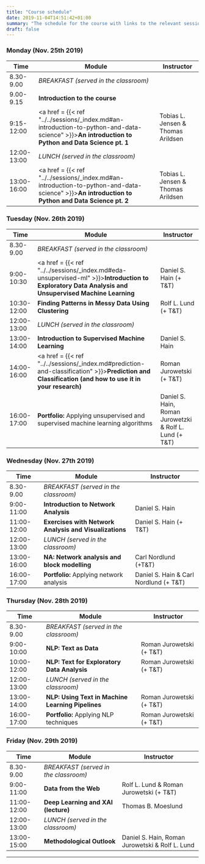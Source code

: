 ```yaml
---
title: "Course schedule"
date: 2019-11-04T14:51:42+01:00
summary: "The schedule for the course with links to the relevant sessions"
draft: false
---
```


### Monday (Nov. 25th 2019)
| Time        | Module                                                       | Instructor                          |
| ----------- | ------------------------------------------------------------ | ----------------------------------- |
| 8.30-9.00 | *BREAKFAST (served in the classroom)* |  |
| 9.00-9.15 | **Introduction to the course** |  |
| 9:15-12:00  | <a href = {{< ref "../../sessions/_index.md#an-introduction-to-python-and-data-science" >}}>**An introduction to Python and Data Science pt. 1**</a> | Tobias L. Jensen & Thomas Arildsen |
| 12:00-13:00 | *LUNCH (served in the classroom)*                   |                                     |
| 13:00-16:00 | <a href = {{< ref "../../sessions/_index.md#an-introduction-to-python-and-data-science" >}}>**An introduction to Python and Data Science pt. 2**</a> | Tobias L. Jensen & Thomas Arildsen |

### Tuesday (Nov. 26th 2019)
| Time        | Module                                                       | Instructor                |
| ----------- | ------------------------------------------------------------ | ------------------------- |
| 8.30-9.00 | *BREAKFAST (served in the classroom)* |  |
| 9:00-10:30  | <a href = {{< ref "../../sessions/_index.md#eda-unsupervised-ml" >}}>**Introduction to Exploratory Data Analysis and Unsupervised Machine Learning**</a>              | Daniel S. Hain (+ T&T)     |
| 10:30-12:00 | **Finding Patterns in Messy Data Using Clustering**                          | Rolf L. Lund (+ T&T)        |
| 12:00-13:00 | *LUNCH (served in the classroom)*                |                           |
| 13:00-14:00 | **Introduction to Supervised Machine Learning**         | Daniel S. Hain            |
| 14:00-16:00 | <a href = {{< ref "../../sessions/_index.md#prediction-and-classification" >}}>**Prediction and Classification (and how to use it in your research)**</a> | Roman Jurowetski (+ T&T)    |
| 16:00-17:00 | **Portfolio:** Applying unsupervised and supervised machine learning algorithms | Daniel S. Hain, Roman Jurowetzki & Rolf L. Lund (+ T&T) |
### Wednesday (Nov. 27th 2019)
| Time        | Module                                                       | Instructor           |
| ------------- | ------------------------------------------------------------ | -------------------- |
| 8.30-9.00 | *BREAKFAST (served in the classroom)* |  |
| 9:00-11:00  | **Introduction to Network Analysis**| Daniel S. Hain       |
| 11:00-12:00 | **Exercises with Network Analysis and Visualizations**| Daniel S. Hain (+ T&T) |
| 12:00-13:00 | *LUNCH (served in the classroom)*                |                      |
| 13:00-16:00 | **NA: Network analysis and block modelling**| Carl Nordlund (+T&T) |
| 16:00-17:00 | **Portfolio:** Applying network analysis                     | Daniel S. Hain & Carl Nordlund (+ T&T)   |
### Thursday (Nov. 28th 2019)
| Time        | Module                                                       | Instructor             |
| ----------- | ------------------------------------------------------------ | ---------------------- |
| 8.30-9.00 | *BREAKFAST (served in the classroom)* |  |
| 9:00-10:00  | **NLP: Text as Data**| Roman Jurowetski (+ T&T)      |
| 10:00-12:00 | **NLP: Text for Exploratory Data Analysis**| Roman Jurowetski (+ T&T) |
| 12:00-13:00 | *LUNCH (served in the classroom)*                |                        |
| 13:00-14:00 | **NLP: Using Text in Machine Learning Pipelines**| Roman Jurowetski (+ T&T) |
| 16:00-17:00 | **Portfolio:** Applying NLP techniques                       | Roman Jurowetski (+ T&T) |
### Friday (Nov. 29th 2019)

| Time        | Module                                                       | Instructor                      |
| ----------- | ------------------------------------------------------------ | ------------------------------- |
| 8.30-9.00 | *BREAKFAST (served in the classroom)* |  |
| 9:00-11:00  | **Data from the Web**| Rolf L. Lund & Roman Jurowetski (+ T&T)|
| 11:00-12:00 | **Deep Learning and XAI (lecture)**      | Thomas B. Moeslund              |
| 12:00-13:00 | *LUNCH (served in the classroom)*                |                                 |
| 13:00-15:00 | **Methodological Outlook** | Daniel S. Hain, Roman Jurowetski & Rolf L. Lund |

---

